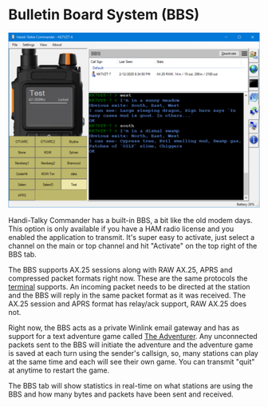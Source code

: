 # Bulletin Board System (BBS)

![image](https://github.com/Ylianst/HTCommander/blob/main/docs/images/ht-bbs.png?raw=true)

Handi-Talky Commander has a built-in BBS, a bit like the old modem days. This option is only available if you have a HAM radio license and you enabled the application to transmit. It's super easy to activate, just select a channel on the main or top channel and hit "Activate" on the top right of the BBS tab.

The BBS supports AX.25 sessions along with RAW AX.25, APRS and compressed packet formats right now. These are the same protocols the [terminal](https://github.com/Ylianst/HTCommander/blob/main/docs/Terminal.md) supports. An incoming packet needs to be directed at the station and the BBS will reply in the same packet format as it was received. The AX.25 session and APRS format has relay/ack support, RAW AX.25 does not.

Right now, the BBS acts as a private Winlink email gateway and has as support for a text adventure game called [The Adventurer](https://github.com/TheTextAdventurer/Adventurer). Any unconnected packets sent to the BBS will initiate the adventure and the adventure game is saved at each turn using the sender's callsign, so, many stations can play at the same time and each will see their own game. You can transmit "quit" at anytime to restart the game.

The BBS tab will show statistics in real-time on what stations are using the BBS and how many bytes and packets have been sent and received.

